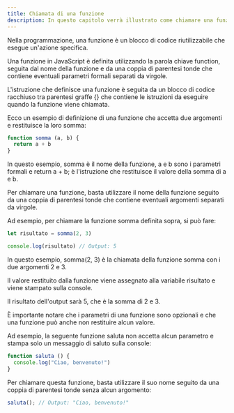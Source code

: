 ```yaml
---
title: Chiamata di una funzione
description: In questo capitolo verrà illustrato come chiamare una funzione in JavaScript. Verranno descritti i vari modi di chiamata di una funzione, come la chiamata diretta e la chiamata con l'operatore "apply".
---
```


Nella programmazione, una funzione è un blocco di codice riutilizzabile che esegue un'azione specifica.

Una funzione in JavaScript è definita utilizzando la parola chiave function, seguita dal nome della funzione e da una coppia di parentesi tonde che contiene eventuali parametri formali separati da virgole.

L'istruzione che definisce una funzione è seguita da un blocco di codice racchiuso tra parentesi graffe {} che contiene le istruzioni da eseguire quando la funzione viene chiamata.

Ecco un esempio di definizione di una funzione che accetta due argomenti e restituisce la loro somma:

```js
function somma (a, b) {
  return a + b
}
```
In questo esempio, somma è il nome della funzione, a e b sono i parametri formali e return a + b; è l'istruzione che restituisce il valore della somma di a e b.

Per chiamare una funzione, basta utilizzare il nome della funzione seguito da una coppia di parentesi tonde che contiene eventuali argomenti separati da virgole.

Ad esempio, per chiamare la funzione somma definita sopra, si può fare:

```js
let risultato = somma(2, 3)

console.log(risultato) // Output: 5
```
In questo esempio, somma(2, 3) è la chiamata della funzione somma con i due argomenti 2 e 3.

Il valore restituito dalla funzione viene assegnato alla variabile risultato e viene stampato sulla console.

Il risultato dell'output sarà 5, che è la somma di 2 e 3.

È importante notare che i parametri di una funzione sono opzionali e che una funzione può anche non restituire alcun valore.

Ad esempio, la seguente funzione saluta non accetta alcun parametro e stampa solo un messaggio di saluto sulla console:

```js
function saluta () {
  console.log("Ciao, benvenuto!")
}
```
Per chiamare questa funzione, basta utilizzare il suo nome seguito da una coppia di parentesi tonde senza alcun argomento:

```js
saluta(); // Output: "Ciao, benvenuto!"
```
